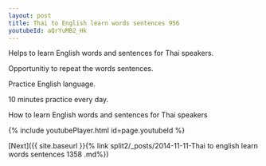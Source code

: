 ```yaml
---
layout: post
title: Thai to English learn words sentences 956 
youtubeId: aQrYuMB2_Hk
---
```

 
 
Helps to learn English words and sentences for Thai speakers.

Opportunitiy to repeat the words sentences. 

Practice English language. 
 
10 minutes practice every day. 
 
How to learn English words and sentences for Thai speakers 
 
{% include youtubePlayer.html id=page.youtubeId %}
 
 
[Next]({{ site.baseurl }}{% link  split2/_posts/2014-11-11-Thai to english learn words sentences 1358 .md%})
 
